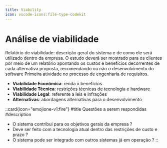 ```yaml
---
title: Viability
icon: vscode-icons:file-type-codekit
---
```


# Análise de viabilidade

Relatório de viabilidade: descrição geral do sistema e de como ele será utilizado dentro da empresa. O estudo deverá ser mostrado para os clientes por meio de um relatório apontando os custos e benefícios decorrentes de cada alternativa proposta, recomendando ou não o desenvolvimento do software Primeira atividade no processo de engenharia de requisitos.
  - **Viabilidade Econômica**: renda x benefícios
  - **Viabilidade Técnica**: restrições técnicas de tecnologia e hardware
  - **Viabilidade Legal**: referente a leis e infrações
  - **Alternativas**: abordagens alternativas para o desenvolvimento

::card{icon="emojione-v1:fire"}
#title
Questões a serem respondidas
#description
- O sistema contribui para os objetivos gerais da empresa ?
- Deve ser feito com a tecnologia atual dentro das restrições de custo e prazo ?
- O sistema pode ser integrado com outros sistemas já em operação ?
::